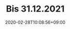 ---
title: "Bis 31.12.2021"
date: 2020-02-28T10:08:56+09:00
description: 
draft: false
collapsible: true
weight: 2
---